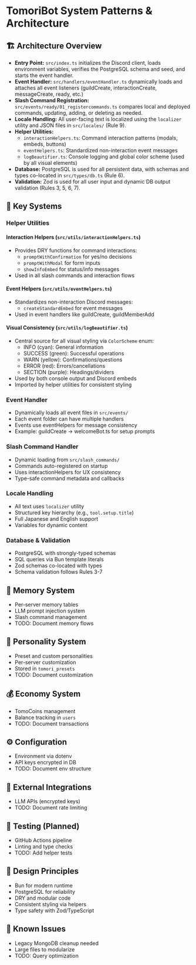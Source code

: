 # TomoriBot System Patterns & Architecture

## 🏗️ Architecture Overview
- **Entry Point:** `src/index.ts` initializes the Discord client, loads environment variables, verifies the PostgreSQL schema and seed, and starts the event handler.
- **Event Handler:** `src/handlers/eventHandler.ts` dynamically loads and attaches all event listeners (guildCreate, interactionCreate, messageCreate, ready, etc.)
- **Slash Command Registration:** `src/events/ready/01_registercommands.ts` compares local and deployed commands, updating, adding, or deleting as needed.
- **Locale Handling:** All user-facing text is localized using the `localizer` utility and JSON files in `src/locales/` (Rule 9).
- **Helper Utilities:**
  - `interactionHelpers.ts`: Command interaction patterns (modals, embeds, buttons)
  - `eventHelpers.ts`: Standardized non-interaction event messages
  - `logBeautifier.ts`: Console logging and global color scheme (used by all visual elements)
- **Database:** PostgreSQL is used for all persistent data, with schemas and types co-located in `src/types/db.ts` (Rule 6).
- **Validation:** Zod is used for all user input and dynamic DB output validation (Rules 3, 5, 6, 7).

## 🧩 Key Systems

### Helper Utilities
#### Interaction Helpers (`src/utils/interactionHelpers.ts`)
- Provides DRY functions for command interactions:
  - `promptWithConfirmation` for yes/no decisions
  - `promptWithModal` for form inputs
  - `showInfoEmbed` for status/info messages
- Used in all slash commands and interaction flows

#### Event Helpers (`src/utils/eventHelpers.ts`)
- Standardizes non-interaction Discord messages:
  - `createStandardEmbed` for event messages
- Used in event handlers like guildCreate, guildMemberAdd

#### Visual Consistency (`src/utils/logBeautifier.ts`)
- Central source for all visual styling via `ColorScheme` enum:
  - INFO (cyan): General information
  - SUCCESS (green): Successful operations
  - WARN (yellow): Confirmations/questions
  - ERROR (red): Errors/cancellations
  - SECTION (purple): Headings/dividers
- Used by both console output and Discord embeds
- Imported by helper utilities for consistent styling

### Event Handler
- Dynamically loads all event files in `src/events/`
- Each event folder can have multiple handlers
- Events use eventHelpers for message consistency
- Example: guildCreate → welcomeBot.ts for setup prompts

### Slash Command Handler
- Dynamic loading from `src/slash_commands/`
- Commands auto-registered on startup
- Uses interactionHelpers for UX consistency
- Type-safe command metadata and callbacks

### Locale Handling
- All text uses `localizer` utility
- Structured key hierarchy (e.g., `tool.setup.title`)
- Full Japanese and English support
- Variables for dynamic content

### Database & Validation
- PostgreSQL with strongly-typed schemas
- SQL queries via Bun template literals
- Zod schemas co-located with types
- Schema validation follows Rules 3-7

## 🧠 Memory System
- Per-server memory tables
- LLM prompt injection system
- Slash command management
- TODO: Document memory flows

## 💃 Personality System
- Preset and custom personalities
- Per-server customization
- Stored in `tomori_presets`
- TODO: Document customization

## 💰 Economy System
- TomoCoins management
- Balance tracking in `users`
- TODO: Document transactions

## ⚙️ Configuration
- Environment via dotenv
- API keys encrypted in DB
- TODO: Document env structure

## 🔌 External Integrations
- LLM APIs (encrypted keys)
- TODO: Document rate limiting

## 🧪 Testing (Planned)
- GitHub Actions pipeline
- Linting and type checks
- TODO: Add helper tests

## 📌 Design Principles
- Bun for modern runtime
- PostgreSQL for reliability
- DRY and modular code
- Consistent styling via helpers
- Type safety with Zod/TypeScript

## 🐛 Known Issues
- Legacy MongoDB cleanup needed
- Large files to modularize
- TODO: Query optimization

